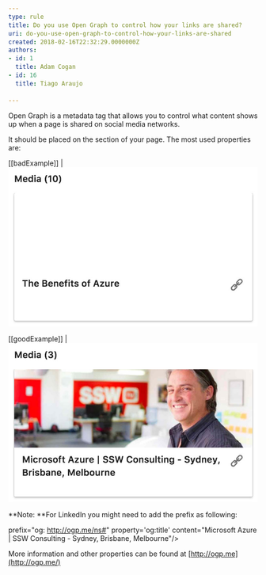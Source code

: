 ```yaml
---
type: rule
title: Do you use Open Graph to control how your links are shared?
uri: do-you-use-open-graph-to-control-how-your-links-are-shared
created: 2018-02-16T22:32:29.0000000Z
authors:
- id: 1
  title: Adam Cogan
- id: 16
  title: Tiago Araujo

---
```


Open Graph is a metadata tag that allows you to control what content shows up when a page is shared on social media networks.
 
It should be placed on the  section of your page. The most used properties are:


 
[[badExample]]
| ![ Shared link has no image and the title was "guessed" by LinkedIn ](open-graph-bad.jpg) 

[[goodExample]]
| ![Shared link has a nice image and title, both defined via Open Graph tags ](opengraph-good.jpg) 


**Note: **For LinkedIn you might need to add the prefix as following:

prefix="og: http://ogp.me/ns#" property='og:title' content="Microsoft Azure | SSW Consulting - Sydney, Brisbane, Melbourne"/>

More information and other properties can be found at [http://ogp.me](http://ogp.me/)
